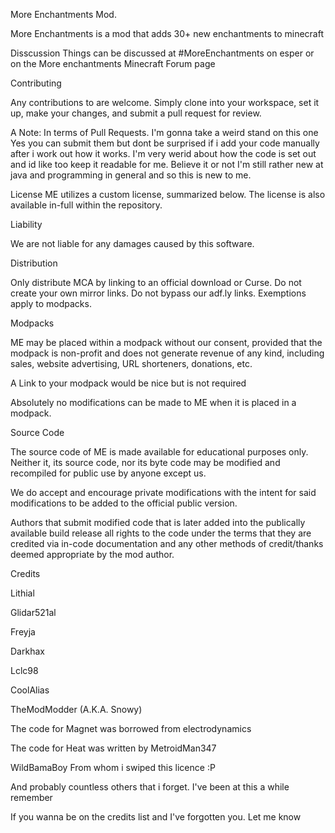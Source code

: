 More Enchantments Mod.

More Enchantments is a mod that adds 30+ new enchantments to minecraft

Disscussion
Things can be discussed at #MoreEnchantments on esper or on 
the More enchantments Minecraft Forum page

Contributing

Any contributions to are welcome. Simply clone into your workspace, set it up, make your changes, and submit a pull request for review.

A Note:
In terms of Pull Requests. I'm gonna take a weird stand on this one
Yes you can submit them but dont be surprised if i add your code manually after i work out 
how it works. I'm very werid about how the code is set out and id like too keep it readable for me.
Believe it or not I'm still rather new at java and programming in general and so this is new to me.

License
ME utilizes a custom license, summarized below. The license is also available in-full within the repository.

Liability

We are not liable for any damages caused by this software.

Distribution

Only distribute MCA by linking to an official download or Curse. Do not create your own mirror links. Do not bypass our adf.ly links. Exemptions apply to modpacks.

Modpacks

ME may be placed within a modpack without our consent, provided that the modpack is non-profit and does not generate revenue of any kind, including sales, website advertising, URL shorteners, donations, etc.

A Link to your modpack would be nice but is not required

Absolutely no modifications can be made to ME when it is placed in a modpack.

Source Code

The source code of ME is made available for educational purposes only. Neither it, its source code, nor its byte code may be modified and recompiled for public use by anyone except us.

We do accept and encourage private modifications with the intent for said modifications to be added to the official public version.

Authors that submit modified code that is later added into the publically available build release all rights to the code under the terms that they are credited via in-code documentation and any other methods of credit/thanks deemed appropriate by the mod author.

Credits

Lithial

Glidar521al

Freyja

Darkhax

Lclc98

CoolAlias

TheModModder (A.K.A. Snowy)

The code for Magnet was borrowed from electrodynamics

The code for Heat was written by MetroidMan347

WildBamaBoy From whom i swiped this licence :P

And probably countless others that i forget. I've been at this a while remember

If you wanna be on the credits list and I've forgotten you. Let me know
